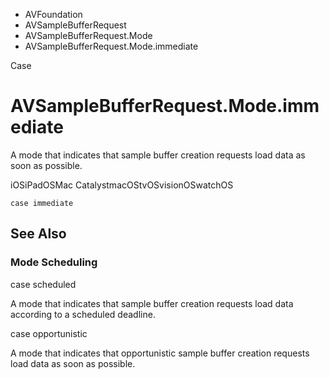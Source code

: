 

- AVFoundation
- AVSampleBufferRequest
- AVSampleBufferRequest.Mode
-  AVSampleBufferRequest.Mode.immediate 

Case

# AVSampleBufferRequest.Mode.immediate

A mode that indicates that sample buffer creation requests load data as soon as possible.

iOSiPadOSMac CatalystmacOStvOSvisionOSwatchOS

``` source
case immediate
```

## See Also

### Mode Scheduling

case scheduled

A mode that indicates that sample buffer creation requests load data according to a scheduled deadline.

case opportunistic

A mode that indicates that opportunistic sample buffer creation requests load data as soon as possible.


